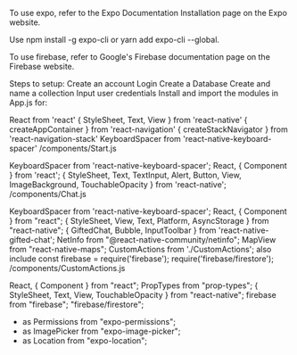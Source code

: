 To use expo, refer to the Expo Documentation Installation page on the Expo website.

Use npm install -g expo-cli or yarn add expo-cli --global.

To use firebase, refer to Google's Firebase documentation page on the Firebase website.

Steps to setup:
Create an account
Login
Create a Database
Create and name a collection
Input user credentials
Install and import the modules in App.js for:

React from 'react'
{ StyleSheet, Text, View } from 'react-native'
{ createAppContainer } from 'react-navigation'
{ createStackNavigator } from 'react-navigation-stack'
KeyboardSpacer from 'react-native-keyboard-spacer'
/components/Start.js

KeyboardSpacer from 'react-native-keyboard-spacer';
React, { Component } from 'react';
{ StyleSheet, Text, TextInput, Alert, Button, View, ImageBackground, TouchableOpacity } from 'react-native';
/components/Chat.js

KeyboardSpacer from 'react-native-keyboard-spacer';
React, { Component } from "react";
{ StyleSheet, View, Text, Platform, AsyncStorage } from "react-native";
{ GiftedChat, Bubble, InputToolbar } from 'react-native-gifted-chat';
NetInfo from "@react-native-community/netinfo";
MapView from "react-native-maps";
CustomActions from './CustomActions'; also include
const firebase = require('firebase');
require('firebase/firestore');
/components/CustomActions.js

React, { Component } from "react";
PropTypes from "prop-types";
{ StyleSheet, Text, View, TouchableOpacity } from "react-native";
firebase from "firebase";
"firebase/firestore";
* as Permissions from "expo-permissions";
* as ImagePicker from "expo-image-picker";
* as Location from "expo-location";
